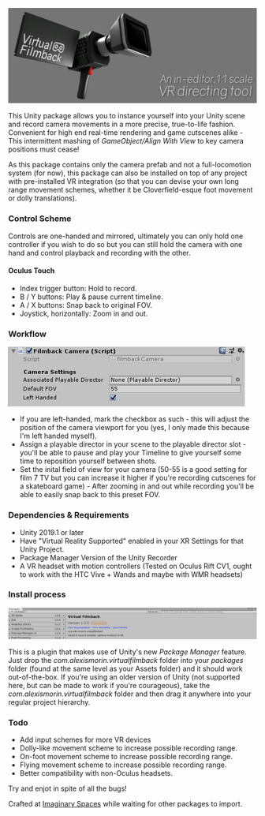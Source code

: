![Virtual Filmback, an in-editor VR directing tool](images/header.png)

This Unity package allows you to instance yourself into your Unity scene and record camera movements in a more precise, true-to-life fashion. Convenient for high end real-time rendering and game cutscenes alike - This intermittent mashing of *GameObject/Align With View* to key camera positions must cease!

As this package contains only the camera prefab and not a full-locomotion system (for now), this package can also be installed on top of any project with pre-installed VR integration (so that you can devise your own long range movement schemes, whether it be Cloverfield-esque foot movement or dolly translations).

### Control Scheme
Controls are one-handed and mirrored, ultimately you can only hold one controller if you wish to do so but you can still hold the camera with one hand and control playback and recording with the other.

#### Oculus Touch
- Index trigger button: Hold to record.
- B / Y buttons: Play & pause current timeline.
- A / X buttons: Snap back to original FOV.
- Joystick, horizontally: Zoom in and out.

### Workflow

![packman](images/workflow.png)

- If you are left-handed, mark the checkbox as such - this will adjust the position of the camera viewport for you (yes, I only made this because I'm left handed myself).
- Assign a playable director in your scene to the playable director slot - you'll be able to pause and play your Timeline to give yourself some time to reposition yourself between shots.
- Set the inital field of view for your camera (50-55 is a good setting for film 7 TV but you can increase it higher if you're recording cutscenes for a skateboard game) - After zooming in and out while recording you'll be able to easily snap back to this preset FOV.


### Dependencies & Requirements
- Unity 2019.1 or later
- Have "Virtual Reality Supported" enabled in your XR Settings for that Unity Project.
- Package Manager Version of the Unity Recorder
- A VR headset with motion controllers (Tested on Oculus Rift CV1, ought to work with the HTC Vive + Wands and maybe with WMR headsets)

### Install process

![packman](images/packman.png)

This is a plugin that makes use of Unity's new *Package Manager* feature. Just drop the *com.alexismorin.virtualfilmback* folder into your *packages* folder (found at the same level as your Assets folder) and it should work out-of-the-box. If you're using an older version of Unity (not supported here, but can be made to work if you're courageous), take the *com.alexismorin.virtualfilmback* folder and then drag it anywhere into your regular project hierarchy.

### Todo
- Add input schemes for more VR devices
- Dolly-like movement scheme to increase possible recording range.
- On-foot movement scheme to increase possible recording range.
- Flying movement scheme to increase possible recording range.
- Better compatibility with non-Oculus headsets.

Try and enjot in spite of all the bugs!

Crafted at [Imaginary Spaces](https://imaginary-spaces.com/) while waiting for other packages to import.